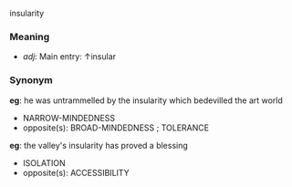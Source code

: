 insularity
### Meaning
+ _adj_: Main entry: ↑insular

### Synonym

__eg__: he was untrammelled by the insularity which bedevilled the art world

+ NARROW-MINDEDNESS
+ opposite(s): BROAD-MINDEDNESS ; TOLERANCE

__eg__: the valley's insularity has proved a blessing

+ ISOLATION
+ opposite(s): ACCESSIBILITY


